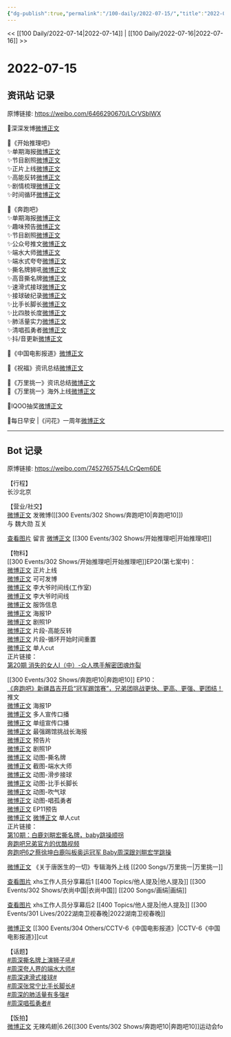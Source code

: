 ```yaml
---
{"dg-publish":true,"permalink":"/100-daily/2022-07-15/","title":"2022-07-15"}
---
```



<< [[100 Daily/2022-07-14\|2022-07-14]] | [[100 Daily/2022-07-16\|2022-07-16]] >>

# 2022-07-15

## 资讯站 记录

原博链接: https://weibo.com/6466290670/LCrVSbIWX

🌟深深发博[微博正文](https://m.weibo.cn/6466290670/4791592068318994)

🌟《开始推理吧》  
✨单期海报[微博正文](https://m.weibo.cn/6466290670/4791440707687389)  
✨节目剧照[微博正文](https://m.weibo.cn/6466290670/4791486929440750)  
✨正片上线[微博正文](https://m.weibo.cn/6466290670/4791550100376166)  
✨高能反转[微博正文](https://m.weibo.cn/6466290670/4791551424987252)  
✨剧情梳理[微博正文](https://m.weibo.cn/6466290670/4791567343421065)  
✨时间循环[微博正文](https://m.weibo.cn/6466290670/4791582153509101)

🌟《奔跑吧》  
✨单期海报[微博正文](https://m.weibo.cn/6466290670/4791441290696825)  
✨趣味预告[微博正文](https://m.weibo.cn/6466290670/4791454314269142)  
✨节目剧照[微博正文](https://m.weibo.cn/6466290670/4791546585290571)  
✨公众号推文[微博正文](https://m.weibo.cn/6466290670/4791504688910704)  
✨端水大师[微博正文](https://m.weibo.cn/6466290670/4791622116312909)  
✨端水式夸夸[微博正文](https://m.weibo.cn/6466290670/4791622451069069)  
✨撕名牌狮吼[微博正文](https://m.weibo.cn/6466290670/4791622409917817)  
✨高音撕名牌[微博正文](https://m.weibo.cn/6466290670/4791621838702437)  
✨速滑式接球[微博正文](https://m.weibo.cn/6466290670/4791621901617309)  
✨接球破纪录[微博正文](https://m.weibo.cn/6466290670/4791622967757603)  
✨比手长脚长[微博正文](https://m.weibo.cn/6466290670/4791621475110438)  
✨比四肢长度[微博正文](https://m.weibo.cn/6466290670/4791623651170834)  
✨肺活量实力[微博正文](https://m.weibo.cn/6466290670/4791620639129976)  
✨清唱孤勇者[微博正文](https://m.weibo.cn/6466290670/4791624955857484)  
✨抖/音更新[微博正文](https://m.weibo.cn/6466290670/4791623991431454)

🌟《中国电影报道》[微博正文](https://m.weibo.cn/6466290670/4791488666405911)

🌟《祝福》资讯总结[微博正文](https://m.weibo.cn/6466290670/4791490968293256)

🌟《万里挑一》资讯总结[微博正文](https://m.weibo.cn/6466290670/4791434462368517)  
🌟《万里挑一》海外上线[微博正文](https://m.weibo.cn/6466290670/4791455585407793)

🌟IQOO抽奖[微博正文](https://m.weibo.cn/6466290670/4791627275043374)

🌟每日早安 |《问花》一周年[微博正文](https://m.weibo.cn/6466290670/4791422370189392)

---
## Bot 记录

原博链接: https://weibo.com/7452765754/LCrQem6DE

【行程】  
长沙北京

【营业/社交】  
[微博正文](https://weibo.com/1736988591/LCqGRyBYj) 发微博([[300 Events/302 Shows/奔跑吧10\|奔跑吧10]])  
与 魏大勋 互关

[查看图片](https://wx3.sinaimg.cn/large/0088n2Pggy1h480aiq67hj30yi077wew.jpg) 留言 [微博正文](https://weibo.com/1736988591/LCglt8N50) [[300 Events/302 Shows/开始推理吧\|开始推理吧]]

【物料】  
[[300 Events/302 Shows/开始推理吧\|开始推理吧]]EP20(第七案中)：  
[微博正文](https://weibo.com/2162247381/LCpBirEqv) 正片上线  
[微博正文](https://weibo.com/7736960489/LCpOCjvb3) 可可发博  
[微博正文](https://weibo.com/7478855230/LCpODaxsF) 李大爷时间线(工作室)  
[微博正文](https://weibo.com/2162247381/LCpLQjO1W) 李大爷时间线  
[微博正文](https://weibo.com/7710473200/LCpqTjIlN) 服饰信息  
[微博正文](https://weibo.com/2162247381/LCmCz9fNR) 海报1P  
[微博正文](https://weibo.com/2162247381/LCnNCrfeB) 剧照1P  
[微博正文](https://weibo.com/2162247381/LCpEnCylM) 片段-高能反转  
[微博正文](https://weibo.com/2162247381/LCqgKBQQH) 片段-循环开始时间重置  
[微博正文](http://weibo.com/1371117067/LCq8ScfdM) 单人cut  
正片链接：  
[第20期 消失的女人Ⅰ（中）-众人携手解密团魂炸裂](https://weibo.cn/sinaurl?u=https%3A%2F%2Fv.qq.com%2Fx%2Fcover%2Fmzc00200u0m8yak%2Ff0043qe4imr.html)

[[300 Events/302 Shows/奔跑吧10\|奔跑吧10]] EP10：  
[《奔跑吧》新疆昌吉开启“冠军踢馆赛”，兄弟团挑战更快、更高、更强、更团结！](https://weibo.cn/sinaurl?u=https%3A%2F%2Fmp.weixin.qq.com%2Fs%2FGLApw0t8Re8KMh3Kxml5Sw%3Ffrom%3Dsinglemessage%26scene%3D1%26subscene%3D10000%26clicktime%3D1657866928%26enterid%3D1657866928) 推文  
[微博正文](https://weibo.com/5242381821/LCmCyxB9O) 海报1P  
[微博正文](https://weibo.com/5242381821/LCmIDiRpf) 多人宣传口播  
[微博正文](https://weibo.com/5242381821/LCmOIFuWt) 单组宣传口播  
[微博正文](https://weibo.com/5242381821/LCnd4BaYn) 最强踢馆挑战长海报  
[微博正文](https://weibo.com/5242381821/LCnu0vlBH) 预告片  
[微博正文](https://weibo.com/5242381821/LCoYG3hhG) 剧照1P  
[微博正文](https://weibo.com/5242381821/LCr8khNKH) 动图-撕名牌  
[微博正文](https://weibo.com/5242381821/LCrcA703A) 截图-端水大师  
[微博正文](https://weibo.com/5242381821/LCrgvzU3t) 动图-滑步接球  
[微博正文](https://weibo.com/5242381821/LCrio2H0D) 动图-比手长脚长  
[微博正文](https://weibo.com/5242381821/LCrq9Fx93) 动图-吹气球  
[微博正文](https://weibo.com/5242381821/LCrwdwrSf) 动图-唱孤勇者  
[微博正文](https://weibo.com/5242381821/LCrFj54vn) EP11预告  
[微博正文](http://weibo.com/1591169702/LCrGuz3oA) [微博正文](http://weibo.com/1371117067/LCrI19OEK) 单人cut  
正片链接：  
[第10期：白鹿刘畊宏撕名牌，baby跳操顺拐](https://weibo.cn/sinaurl?u=https%3A%2F%2Fv.qq.com%2Fx%2Fcover%2Fmzc00200wksgoic%2Fy0043bntpv2.html)  
[奔跑吧兄弟官方的优酷视频](https://weibo.cn/sinaurl?u=https%3A%2F%2Fv.youku.com%2Fv_show%2Fid_XNTg2OTY0NTYwNA%3D%3D.html%3Fscm%3D20140719.manual.15319.video_XNTg2OTY0NTYwNA%253D%253D%26spm%3Da2ha1.14919748_WEBHOME_GRAY.drawer2.d_zj1_4)  
[奔跑吧6之蔡徐坤白鹿叫板奥运冠军 Baby周深跟刘畊宏学跳操](https://weibo.cn/sinaurl?u=https%3A%2F%2Fwww.iqiyi.com%2Fv_1udg5yjq984.html)

[微博正文](https://weibo.com/6562790546/LCmV32aLT) 《关于唐医生的一切》专辑海外上线 [[200 Songs/万里挑一\|万里挑一]]

[查看图片](https://wx4.sinaimg.cn/large/0088n2Pggy1h480eh6rx4j30qk1b942t.jpg) xhs工作人员分享幕后1 [[400 Topics/他人提及\|他人提及]] [[300 Events/302 Shows/衣尚中国\|衣尚中国]] [[200 Songs/画绢\|画绢]]

[查看图片](https://wx2.sinaimg.cn/large/0088n2Pggy1h4808o2prbj30qk1b9q6a.jpg) xhs工作人员分享幕后2 [[400 Topics/他人提及\|他人提及]] [[300 Events/301 Lives/2022湖南卫视春晚\|2022湖南卫视春晚]]

[微博正文](https://m.weibo.cn/6466290670/4791488666405911) [[300 Events/304 Others/CCTV-6《中国电影报道》\|CCTV-6《中国电影报道》]]cut

【话题】  
[#周深撕名牌上演狮子吼#](https://s.weibo.com/weibo?q=%23%E5%91%A8%E6%B7%B1%E6%92%95%E5%90%8D%E7%89%8C%E4%B8%8A%E6%BC%94%E7%8B%AE%E5%AD%90%E5%90%BC%23)  
[#周深夸人界的端水大师#](https://s.weibo.com/weibo?q=%23%E5%91%A8%E6%B7%B1%E5%A4%B8%E4%BA%BA%E7%95%8C%E7%9A%84%E7%AB%AF%E6%B0%B4%E5%A4%A7%E5%B8%88%23)  
[#周深速滑式接球#](https://s.weibo.com/weibo?q=%23%E5%91%A8%E6%B7%B1%E9%80%9F%E6%BB%91%E5%BC%8F%E6%8E%A5%E7%90%83%23)  
[#周深张常宁比手长脚长#](https://s.weibo.com/weibo?q=%23%E5%91%A8%E6%B7%B1%E5%BC%A0%E5%B8%B8%E5%AE%81%E6%AF%94%E6%89%8B%E9%95%BF%E8%84%9A%E9%95%BF%23)  
[#周深的肺活量有多强#](https://s.weibo.com/weibo?q=%23%E5%91%A8%E6%B7%B1%E7%9A%84%E8%82%BA%E6%B4%BB%E9%87%8F%E6%9C%89%E5%A4%9A%E5%BC%BA%23)  
[#周深唱孤勇者#](https://s.weibo.com/weibo?q=%23%E5%91%A8%E6%B7%B1%E5%94%B1%E5%AD%A4%E5%8B%87%E8%80%85%23)

【饭拍】  
[微博正文](https://m.weibo.cn/7495641082/4791632552265325) 无辣鸡翅|6.26[[300 Events/302 Shows/奔跑吧10\|奔跑吧10]]运动会fo
